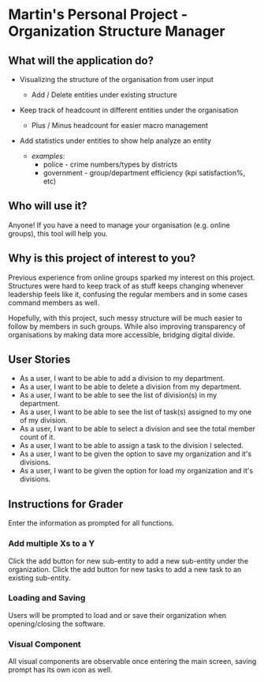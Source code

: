 # Martin's Personal Project - Organization Structure Manager

## What will the application do?

- Visualizing the structure of the organisation from user input
  - Add / Delete entities under existing structure

- Keep track of headcount in different entities under the organisation
  - Plus / Minus headcount for easier macro management

- Add statistics under entities to show help analyze an entity
  - *examples:* 
    - police - crime numbers/types by districts
    - government - group/department efficiency (kpi satisfaction%, etc)

## Who will use it?

Anyone! If you have a need to manage your organisation (e.g. online groups), 
this tool will help you.

## Why is this project of interest to you?

Previous experience from online groups sparked my interest on this project.
Structures were hard to keep track of as stuff keeps changing whenever leadership feels like it, 
confusing the regular members and in some cases command members as well.

Hopefully, with this project, such messy structure will be much easier to
follow by members in such groups. 
While also improving transparency of organisations by making data more accessible, bridging digital divide.

## User Stories
- As a user, I want to be able to add a division to my department.
- As a user, I want to be able to delete a division from my department.
- As a user, I want to be able to see the list of division(s) in my department.
- As a user, I want to be able to see the list of task(s) assigned to my one of my division.
- As a user, I want to be able to select a division and see the total member count of it.
- As a user, I want to be able to assign a task to the division I selected.
- As a user, I want to be given the option to save my organization and it's divisions.
- As a user, I want to be given the option for load my organization and it's divisions.

## Instructions for Grader
Enter the information as prompted for all functions.
### Add multiple Xs to a Y
Click the add button for new sub-entity to add a new sub-entity under the organization.
Click the add button for new tasks to add a new task to an existing sub-entity.

### Loading and Saving
Users will be prompted to load and or save their organization when opening/closing the software.

### Visual Component
All visual components are observable once entering the main screen, saving prompt has its own icon as well.